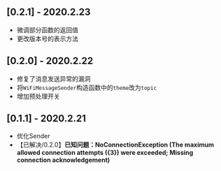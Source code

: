 ## [0.2.1] - 2020.2.23

* 微调部分函数的返回值
* 更改版本号的表示方法

## [0.2.0] - 2020.2.22

* 修复了消息发送异常的漏洞
* 将`WiFiMessageSender`构造函数中的`theme`改为`topic`
* 增加预处理开关

## [0.1.1] - 2020.2.21

* 优化Sender
* 【已解决/0.2.0】**已知问题：NoConnectionException (The maximum allowed connection attempts ({3}) were exceeded; Missing connection acknowledgement)**
